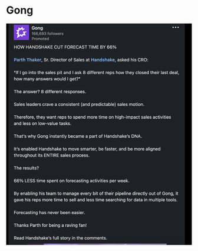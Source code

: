 # Gong

![Screen Shot 2022-10-06 at 11.17.40 PM.png](Gong%2090071f63ac37491eabf5ec9f4e2186f7/Screen_Shot_2022-10-06_at_11.17.40_PM.png)